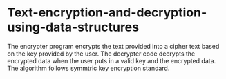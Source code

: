 # Text-encryption-and-decryption-using-data-structures
The encrypter program encrypts the text provided into a cipher text based on the key provided by the user. The decrypter code decrypts the encrypted data when the user puts in a valid key and the encrypted data.
The algorithm follows symmtric key encryption standard.
